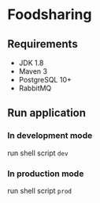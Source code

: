 # Foodsharing

## Requirements

- JDK 1.8
- Maven 3
- PostgreSQL 10+
- RabbitMQ

## Run application
### In development mode
run shell script `dev`

### In production mode
run shell script `prod`
